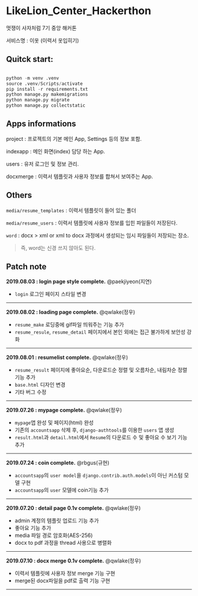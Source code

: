 # LikeLion_Center_Hackerthon

멋쟁이 사자처럼 7기 중앙 해커톤

서비스명 : 이옷 (이력서 옷입히기)

  
  
## Quitck start:

```python

python -m venv .venv
source .venv/Scripts/activate
pip install -r requirements.txt
python manage.py makemigrations
python manage.py migrate
python manage.py collectstatic

```


## Apps informations

project : 프로젝트의 기본 메인 App, Settings 등의 정보 포함.

indexapp : 메인 화면(index) 담당 하는 App.

users : 유저 로그인 및 정보 관리.

docxmerge : 이력서 템플릿과 사용자 정보를 합쳐서 보여주는 App.

 

## Others

`media/resume_templates` : 이력서 템플릿이 들어 있는 폴더

`media/resume_users` : 이력서 템플릿에 사용자 정보를 입힌 파일들이 저장된다.

`word` : docx > xml or xml to docx 과정에서 생성되는 임시 파일들이 저장되는 장소.
> 즉, word는 신경 쓰지 않아도 된다.



## Patch note

**2019.08.03 : login page style complete.** @paekjiyeon(지연)

* `login` 로그인 페이지 스타일 변경

***


**2019.08.02 : loading page complete.** @qwlake(정우)

* `resume_make` 로딩중에 gif파일 띄워주는 기능 추가
* `resume_resule`, `resume_detail` 페이지에서 본인 외에는 접근 불가하게 보안성 강화

***


**2019.08.01 : resumelist complete.** @qwlake(정우)

* `resume_result` 페이지에 좋아요순, 다운로드순 정렬 및 오름차순, 내림차순 정렬 기능 추가
* `base.html` 디자인 변경
* 기타 버그 수정

***


**2019.07.26 : mypage complete.** @qwlake(정우)

* ``mypage``앱 완성 및 페이지(html) 완성
* 기존의 ``accountsapp`` 삭제 후, ``django-authtools``를 이용한 ``users`` 앱 생성
* ``result.html``과 ``detail.html``에서 ``Resume``의 다운로드 수 및 좋아요 수 보기 기능 추가

***


**2019.07.24 : coin complete.** @rbgus(규현)

* ``accountsapp``의 ``user model``을 ``django.contrib.auth.models``이 아닌 커스텀 모델 구현
* ``accountsapp``의 ``user`` 모델에 coin기능 추가

***


**2019.07.20 : detail page 0.1v complete.** @qwlake(정우)

* admin 계정의 템플릿 업로드 기능 추가
* 좋아요 기능 추가
* media 파일 경로 암호화(AES-256)
* docx to pdf 과정을 thread 사용으로 병렬화

***


**2019.07.10 : docx merge 0.1v complete.** @qwlake(정우)

* 이력서 템플릿에 사용자 정보 merge 기능 구현
* merge된 docx파일을 pdf로 출력 기능 구현

***
